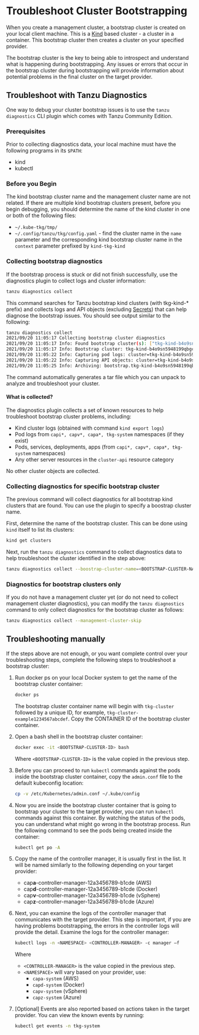# Troubleshoot Cluster Bootstrapping

When you create a management cluster, a bootstrap cluster is created on your local client machine. This is a [Kind](https://kind.sigs.k8s.io/) based cluster - a cluster in a container. This bootstrap cluster then creates a cluster on your specified provider.

The bootstrap cluster is the key to being able to introspect and understand what is happening during bootstrapping. Any issues or errors that occur in the bootstrap cluster during bootstrapping will provide information about potential problems in the final cluster on the target provider.

## Troubleshoot with Tanzu Diagnostics

One way to debug your cluster bootstrap issues is to use the `tanzu diagnostics` CLI plugin which comes with Tanzu Community Edition.

### Prerequisites

Prior to collecting diagnostics data, your local machine must have the following programs in its `$PATH`:

* kind
* kubectl

### Before you Begin

The kind bootstrap cluster name and the management cluster name are not related. If there are multiple kind bootstrap clusters present, before you begin debugging, you should determine the name of the kind cluster in one or both of the following files:

* `~/.kube-tkg/tmp/`
* `~/.config/tanzu/tkg/config.yaml` -  find the cluster name in the `name` parameter and the corresponding kind bootstrap cluster name in the `context` parameter prefixed by `kind-tkg-kind`

### Collecting bootstrap diagnostics

If the bootstrap process is stuck or did not finish successfully, use the diagnostics plugin to collect logs and cluster information:

```sh
tanzu diagnostics collect
```

This command searches for Tanzu bootstrap kind clusters (with tkg-kind-* prefix) and collects logs and API objects (excluding [Secrets](https://kubernetes.io/docs/concepts/configuration/secret)) that can help diagnose the bootstrap issues. You should see output similar to the following:

```sh
tanzu diagnostics collect
2021/09/20 11:05:17 Collecting bootstrap cluster diagnostics
2021/09/20 11:05:17 Info: Found bootstrap cluster(s): ["tkg-kind-b4o9sn5948199qbgca8d"]
2021/09/20 11:05:17 Info: Bootstrap cluster: tkg-kind-b4o9sn5948199qbgca8d: capturing node logs
2021/09/20 11:05:22 Info: Capturing pod logs: cluster=tkg-kind-b4o9sn5948199qbgca8d
2021/09/20 11:05:22 Info: Capturing API objects: cluster=tkg-kind-b4o9sn5948199qbgca8d
2021/09/20 11:05:25 Info: Archiving: bootstrap.tkg-kind-b4o9sn5948199qbgca8d.diagnostics.tar.gz
```

The command automatically generates a tar file which you can unpack to analyze and troubleshoot your cluster.

#### What is collected?

The diagnostics plugin collects a set of known resources to help troubleshoot bootstrap cluster problems, including:

* Kind cluster logs (obtained with command `kind export logs`)
* Pod logs from `capi*, capv*, capa*, tkg-system` namespaces (if they exist)
* Pods, services, deployments, apps (from `capi*, capv*, capa*, tkg-system` namespaces)
* Any other server resources in the `cluster-api` resource category

No other cluster objects are collected.

### Collecting diagnostics for specific bootstrap cluster

The previous command will collect diagnostics for all bootstrap kind clusters that are found. You can use the plugin to specify a boostrap cluster name.

First, determine the name of the bootstrap cluster. This can be done using `kind` itself to list its clusters:

```sh
kind get clusters
```

Next, run the `tanzu diagnostics` command to collect diagnostics data to help troubleshoot the cluster identified in the step above:

```sh
tanzu diagnostics collect --boostrap-cluster-name=<BOOTSTRAP-CLUSTER-NAME>
```

### Diagnostics for bootstrap clusters only

If you do not have a management cluster yet (or do not need to collect management cluster diagnostics), you can modify the `tanzu diagnostics` command to only collect diagnostics for the bootstrap cluster as follows:

```sh
tanzu diagnostics collect --management-cluster-skip
```

## Troubleshooting manually

If the steps above are not enough, or you want complete control over your troubleshooting steps, complete the following steps to troubleshoot a bootstrap cluster:

1. Run docker ps on your local Docker system to get the name of the bootstrap cluster container:

   ```sh
   docker ps
   ```

   The bootstrap cluster container name will begin with `tkg-cluster` followed by a unique ID, for example, `tkg-cluster-example1234567abcdef`. Copy the CONTAINER ID of the bootstrap cluster container.

1. Open a bash shell in the bootstrap cluster container:

   ```sh
   docker exec -it <BOOTSTRAP-CLUSTER-ID> bash
   ```

   Where ``<BOOTSTRAP-CLUSTER-ID>`` is the value copied in the previous step.

1. Before you can proceed to run ``kubectl`` commands against the pods inside the bootstrap cluster container, copy the `admin.conf` file to the default kubeconfig location:

   ```sh
   cp -v /etc/Kubernetes/admin.conf ~/.kube/config
   ```

1. Now you are inside the bootstrap cluster container that is going to bootstrap your cluster to the target provider, you can run ``kubectl`` commands against this container. By watching the status of the pods, you can understand what might go wrong in the bootstrap process. Run the following command to see the pods being created inside the container:

   ```sh
   kubectl get po -A
   ```

1. Copy the name of the controller manager, it is usually first in the list. It will be named similarly to the following depending on your target provider:

   * cap**a**-controller-manager-12a3456789-b1cde (AWS)
   * cap**d**-controller-manager-12a3456789-b1cde (Docker)
   * cap**v**-controller-manager-12a3456789-b1cde (vSphere)
   * cap**z**-controller-manager-12a3456789-b1cde (Azure)

1. Next, you can examine the logs of the controller manager that communicates with the target provider. This step is important, if you are having problems bootstrapping, the errors in the controller logs will provide the detail.  Examine the logs for the controller manager:

   ```sh
   kubectl logs -n <NAMESPACE> <CONTROLLER-MANAGER> -c manager –f
   ```

   Where

   * ``<CONTROLLER-MANAGER>`` is the value copied in the previous step.
   * ``<NAMESPACE>`` will vary based on your provider, use:
     * ``capa-system`` (AWS)
     * ``capd-system`` (Docker)
     * ``capv-system`` (vSphere)
     * ``capz-system`` (Azure)

1. [Optional] Events are also reported based on actions taken in the target
   provider. You can view the known events by running:

   ```sh
   kubectl get events -n tkg-system
   ```
